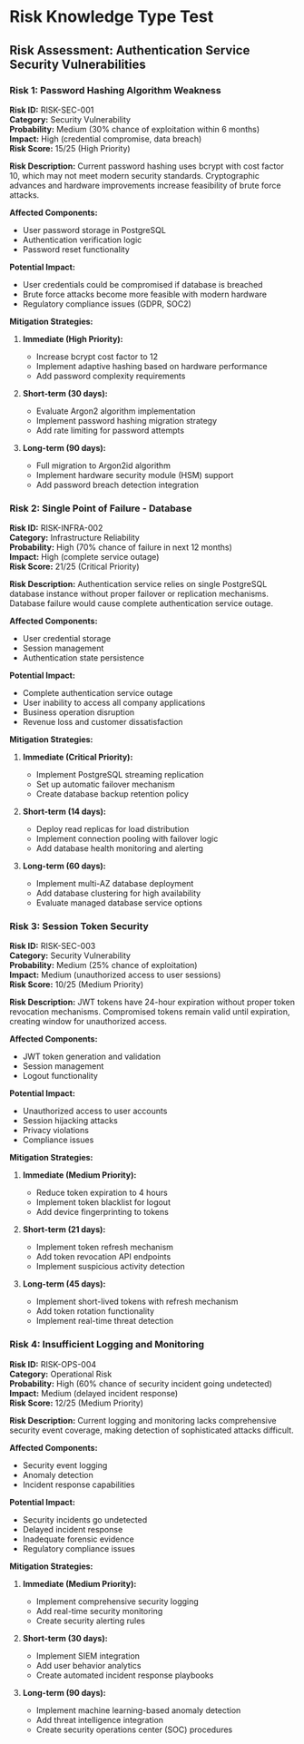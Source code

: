 # Risk Knowledge Type Test

## Risk Assessment: Authentication Service Security Vulnerabilities

### Risk 1: Password Hashing Algorithm Weakness
**Risk ID:** RISK-SEC-001  
**Category:** Security Vulnerability  
**Probability:** Medium (30% chance of exploitation within 6 months)  
**Impact:** High (credential compromise, data breach)  
**Risk Score:** 15/25 (High Priority)

**Risk Description:**
Current password hashing uses bcrypt with cost factor 10, which may not meet modern security standards. Cryptographic advances and hardware improvements increase feasibility of brute force attacks.

**Affected Components:**
- User password storage in PostgreSQL
- Authentication verification logic
- Password reset functionality

**Potential Impact:**
- User credentials could be compromised if database is breached
- Brute force attacks become more feasible with modern hardware
- Regulatory compliance issues (GDPR, SOC2)

**Mitigation Strategies:**
1. **Immediate (High Priority):**
   - Increase bcrypt cost factor to 12
   - Implement adaptive hashing based on hardware performance
   - Add password complexity requirements

2. **Short-term (30 days):**
   - Evaluate Argon2 algorithm implementation
   - Implement password hashing migration strategy
   - Add rate limiting for password attempts

3. **Long-term (90 days):**
   - Full migration to Argon2id algorithm
   - Implement hardware security module (HSM) support
   - Add password breach detection integration

### Risk 2: Single Point of Failure - Database
**Risk ID:** RISK-INFRA-002  
**Category:** Infrastructure Reliability  
**Probability:** High (70% chance of failure in next 12 months)  
**Impact:** High (complete service outage)  
**Risk Score:** 21/25 (Critical Priority)

**Risk Description:**
Authentication service relies on single PostgreSQL database instance without proper failover or replication mechanisms. Database failure would cause complete authentication service outage.

**Affected Components:**
- User credential storage
- Session management
- Authentication state persistence

**Potential Impact:**
- Complete authentication service outage
- User inability to access all company applications
- Business operation disruption
- Revenue loss and customer dissatisfaction

**Mitigation Strategies:**
1. **Immediate (Critical Priority):**
   - Implement PostgreSQL streaming replication
   - Set up automatic failover mechanism
   - Create database backup retention policy

2. **Short-term (14 days):**
   - Deploy read replicas for load distribution
   - Implement connection pooling with failover logic
   - Add database health monitoring and alerting

3. **Long-term (60 days):**
   - Implement multi-AZ database deployment
   - Add database clustering for high availability
   - Evaluate managed database service options

### Risk 3: Session Token Security
**Risk ID:** RISK-SEC-003  
**Category:** Security Vulnerability  
**Probability:** Medium (25% chance of exploitation)  
**Impact:** Medium (unauthorized access to user sessions)  
**Risk Score:** 10/25 (Medium Priority)

**Risk Description:**
JWT tokens have 24-hour expiration without proper token revocation mechanisms. Compromised tokens remain valid until expiration, creating window for unauthorized access.

**Affected Components:**
- JWT token generation and validation
- Session management
- Logout functionality

**Potential Impact:**
- Unauthorized access to user accounts
- Session hijacking attacks
- Privacy violations
- Compliance issues

**Mitigation Strategies:**
1. **Immediate (Medium Priority):**
   - Reduce token expiration to 4 hours
   - Implement token blacklist for logout
   - Add device fingerprinting to tokens

2. **Short-term (21 days):**
   - Implement token refresh mechanism
   - Add token revocation API endpoints
   - Implement suspicious activity detection

3. **Long-term (45 days):**
   - Implement short-lived tokens with refresh mechanism
   - Add token rotation functionality
   - Implement real-time threat detection

### Risk 4: Insufficient Logging and Monitoring
**Risk ID:** RISK-OPS-004  
**Category:** Operational Risk  
**Probability:** High (60% chance of security incident going undetected)  
**Impact:** Medium (delayed incident response)  
**Risk Score:** 12/25 (Medium Priority)

**Risk Description:**
Current logging and monitoring lacks comprehensive security event coverage, making detection of sophisticated attacks difficult.

**Affected Components:**
- Security event logging
- Anomaly detection
- Incident response capabilities

**Potential Impact:**
- Security incidents go undetected
- Delayed incident response
- Inadequate forensic evidence
- Regulatory compliance issues

**Mitigation Strategies:**
1. **Immediate (Medium Priority):**
   - Implement comprehensive security logging
   - Add real-time security monitoring
   - Create security alerting rules

2. **Short-term (30 days):**
   - Implement SIEM integration
   - Add user behavior analytics
   - Create automated incident response playbooks

3. **Long-term (90 days):**
   - Implement machine learning-based anomaly detection
   - Add threat intelligence integration
   - Create security operations center (SOC) procedures